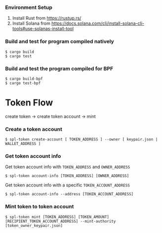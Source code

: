 ### Environment Setup
1. Install Rust from https://rustup.rs/
2. Install Solana from https://docs.solana.com/cli/install-solana-cli-tools#use-solanas-install-tool

### Build and test for program compiled natively
```
$ cargo build
$ cargo test
```

### Build and test the program compiled for BPF
```
$ cargo build-bpf
$ cargo test-bpf
```

# Token Flow

create token -> create token account -> mint

### Create a token account
```
$ spl-token create-account [ TOKEN_ADDRESS ] --owner [ keypair.json | WALLET_ADDRESS ]
```

### Get token account info
Get token account info with `TOKEN_ADDRESS` and `OWNER_ADDRESS`
```
$ spl-token account-info [TOKEN_ADDRESS] [OWNER_ADDRESS]
```

Get token account info with a specific `TOKEN_ACCOUNT_ADDRESS`
```
$ spl-token account-info --address [TOKEN_ACCOUNT_ADDRESS]
```

### Mint token to token account
```
$ spl-token mint [TOKEN_ADDRESS] [TOKEN_AMOUNT] [RECIPIENT_TOKEN_ACCOUNT_ADDRESS] --mint-authority [token_owner_keypair.json]
```
